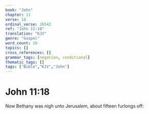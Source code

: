 ```yaml
---
book: "John"
chapter: 11
verse: 18
ordinal_verse: 26542
ref: "John 11:18"
translation: "KJV"
genre: "Gospel"
word_count: 10
topics: []
cross_references: []
grammar_tags: [negation, conditional]
thematic_tags: []
tags: ["Bible","KJV","John"]
---
```


# John 11:18

Now Bethany was nigh unto Jerusalem, about fifteen furlongs off:
